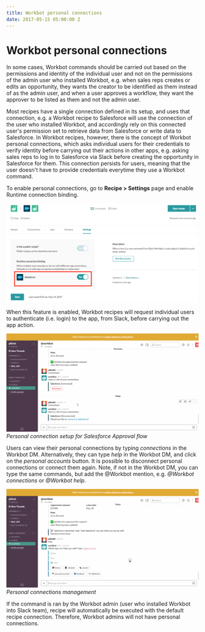 ```yaml
---
title: Workbot personal connections
date: 2017-05-15 05:00:00 Z
---
```


# Workbot personal connections
In some cases, Workbot commands should be carried out based on the permissions and identity of the individual user and not on the permissions of the admin user who installed Workbot, e.g. when sales reps creates or edits an opportunity, they wants the creator to be identified as them instead of as the admin user, and when a user approves a workflow, they want the approver to be listed as them and not the admin user.

Most recipes have a single connection defined in its setup, and uses that connection, e.g. a Workbot recipe to Salesforce will use the connection of the user who installed Workbot, and accordingly rely on this connected user's permission set to retrieve data from Salesforce or write data to Salesforce. In Workbot recipes, however, there is the concept of Workbot personal connections, which asks individual users for their credentials to verify identity before carrying out their actions in other apps, e.g. asking sales reps to log in to Salesforce via Slack before creating the opportunity in Salesforce for them. This connection persists for users, meaning that the user doesn't have to provide credentials everytime they use a Workbot command.

To enable personal connections, go to **Recipe > Settings** page and enable Runtime connection binding.

![recipe-setting](/assets/images/Workbot/workbot-latebinding/recipe-settings.png)

When this feature is enabled, Workbot recipes will request individual users to authenticate (i.e. login) to the app, from Slack, before carrying out the app action.

![personal-connection-flow](/assets/images/Workbot/workbot-latebinding/slack-flow.gif)
*Personal connection setup for Salesforce Approval flow*

Users can view their personal connections by typing *connections* in the Workbot DM. Alternatively, they can type *help* in the Workbot DM, and click on the *personal accounts* button. It is possible to disconnect personal connections or connect them again. Note, if not in the Workbot DM, you can type the same commands, but add the @Workbot mention, e.g. *@Workbot connections* or *@Workbot help*.

![personal-connection-control](/assets/images/Workbot/workbot-latebinding/manage.gif)
*Personal connections management*

If the command is ran by the Workbot admin (user who installed Workbot into Slack team), recipe will automatically be executed with the default recipe connection. Therefore, Workbot admins will not have personal connections.
